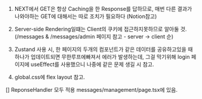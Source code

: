 1. NEXT에서 GET은 항상 Caching을 한 Response를 답하므로, 매번 다른 결과가 나와야하는 GET에 대해서는 따로 조치가 필요하다 (Notion참고)

2. Server-side Rendering일떄는 Client의 쿠키에 접근하지못하므로 알아둘 것. (/messages & /messages/admin 페이지 참고 - server -> client 순)

3. Zustand 사용 시, 한 페이지의 두개의 컴포넌트가 같은 데이터를 공유하고있을 때 하나가 업데이트되면 무한루프에빠져서 에러가 발생하는데, 그걸 막기위해 login 페이지에 useEffect를 사용했으니 나중에 같은 문제 생길 시 참고.

4. global.css에 flex layout 참고.

[] ReponseHandler 모두 적용 messages/management/page.tsx에 있음.



